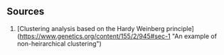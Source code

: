 ## Sources
1. [Clustering analysis based on the Hardy Weinberg principle]
(https://www.genetics.org/content/155/2/945#sec-1 "An example of
 non-heirarchical clustering")
